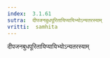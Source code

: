 ```yaml
---
index:  3.1.61
sutra:  दीपजनबुधपूरितायिप्यायिभ्योऽन्यतरस्याम्
vritti:  samhita 
---
```


दीपजनबुधपूरितायिप्यायिभ्योऽन्यतरस्याम्

